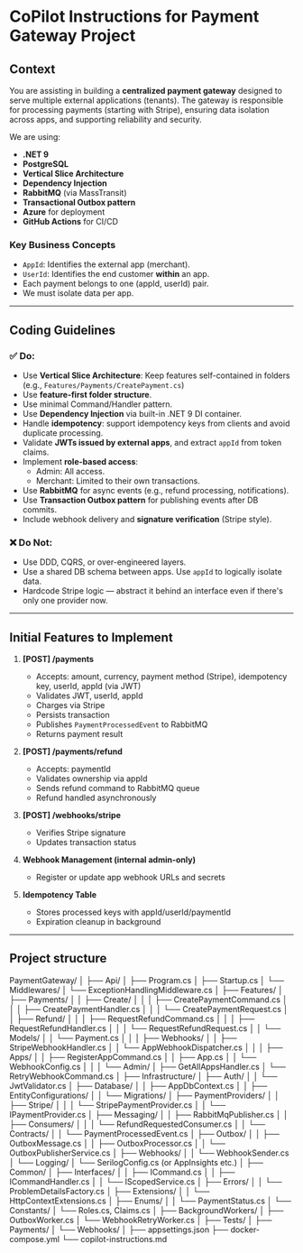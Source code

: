 # CoPilot Instructions for Payment Gateway Project

## Context
You are assisting in building a **centralized payment gateway** designed to serve multiple external applications (tenants). The gateway is responsible for processing payments (starting with Stripe), ensuring data isolation across apps, and supporting reliability and security.

We are using:
- **.NET 9**
- **PostgreSQL**
- **Vertical Slice Architecture**
- **Dependency Injection**
- **RabbitMQ** (via MassTransit)
- **Transactional Outbox pattern**
- **Azure** for deployment
- **GitHub Actions** for CI/CD

### Key Business Concepts

- `AppId`: Identifies the external app (merchant).
- `UserId`: Identifies the end customer **within** an app.
- Each payment belongs to one (appId, userId) pair.
- We must isolate data per app.

---

## Coding Guidelines

### ✅ Do:
- Use **Vertical Slice Architecture**: Keep features self-contained in folders (e.g., `Features/Payments/CreatePayment.cs`)
- Use **feature-first folder structure**.
- Use minimal Command/Handler pattern.
- Use **Dependency Injection** via built-in .NET 9 DI container.
- Handle **idempotency**: support idempotency keys from clients and avoid duplicate processing.
- Validate **JWTs issued by external apps**, and extract `appId` from token claims.
- Implement **role-based access**:
  - Admin: All access.
  - Merchant: Limited to their own transactions.
- Use **RabbitMQ** for async events (e.g., refund processing, notifications).
- Use **Transaction Outbox pattern** for publishing events after DB commits.
- Include webhook delivery and **signature verification** (Stripe style).

### ❌ Do Not:
- Use DDD, CQRS, or over-engineered layers.
- Use a shared DB schema between apps. Use `appId` to logically isolate data.
- Hardcode Stripe logic — abstract it behind an interface even if there's only one provider now.

---

## Initial Features to Implement

1. **[POST] /payments**
   - Accepts: amount, currency, payment method (Stripe), idempotency key, userId, appId (via JWT)
   - Validates JWT, userId, appId
   - Charges via Stripe
   - Persists transaction
   - Publishes `PaymentProcessedEvent` to RabbitMQ
   - Returns payment result

2. **[POST] /payments/refund**
   - Accepts: paymentId
   - Validates ownership via appId
   - Sends refund command to RabbitMQ queue
   - Refund handled asynchronously

3. **[POST] /webhooks/stripe**
   - Verifies Stripe signature
   - Updates transaction status

4. **Webhook Management (internal admin-only)**
   - Register or update app webhook URLs and secrets

5. **Idempotency Table**
   - Stores processed keys with appId/userId/paymentId
   - Expiration cleanup in background

---

## Project structure
PaymentGateway/
│
├── Api/
│   ├── Program.cs
│   ├── Startup.cs
│   └── Middlewares/
│       └── ExceptionHandlingMiddleware.cs
│
├── Features/
│   ├── Payments/
│   │   ├── Create/
│   │   │   ├── CreatePaymentCommand.cs
│   │   │   ├── CreatePaymentHandler.cs
│   │   │   └── CreatePaymentRequest.cs
│   │   ├── Refund/
│   │   │   ├── RequestRefundCommand.cs
│   │   │   ├── RequestRefundHandler.cs
│   │   │   └── RequestRefundRequest.cs
│   │   └── Models/
│   │       └── Payment.cs
│   │
│   ├── Webhooks/
│   │   ├── StripeWebhookHandler.cs
│   │   └── AppWebhookDispatcher.cs
│   │
│   ├── Apps/
│   │   ├── RegisterAppCommand.cs
│   │   ├── App.cs
│   │   └── WebhookConfig.cs
│   │
│   └── Admin/
│       ├── GetAllAppsHandler.cs
│       └── RetryWebhookCommand.cs
│
├── Infrastructure/
│   ├── Auth/
│   │   └── JwtValidator.cs
│   ├── Database/
│   │   ├── AppDbContext.cs
│   │   ├── EntityConfigurations/
│   │   └── Migrations/
│   ├── PaymentProviders/
│   │   ├── Stripe/
│   │   │   └── StripePaymentProvider.cs
│   │   └── IPaymentProvider.cs
│   ├── Messaging/
│   │   ├── RabbitMqPublisher.cs
│   │   ├── Consumers/
│   │   │   └── RefundRequestedConsumer.cs
│   │   └── Contracts/
│   │       └── PaymentProcessedEvent.cs
│   ├── Outbox/
│   │   ├── OutboxMessage.cs
│   │   ├── OutboxProcessor.cs
│   │   └── OutboxPublisherService.cs
│   ├── Webhooks/
│   │   └── WebhookSender.cs
│   └── Logging/
│       └── SerilogConfig.cs (or AppInsights etc.)
│
├── Common/
│   ├── Interfaces/
│   │   ├── ICommand.cs
│   │   ├── ICommandHandler.cs
│   │   └── IScopedService.cs
│   ├── Errors/
│   │   └── ProblemDetailsFactory.cs
│   ├── Extensions/
│   │   └── HttpContextExtensions.cs
│   ├── Enums/
│   │   └── PaymentStatus.cs
│   └── Constants/
│       └── Roles.cs, Claims.cs
│
├── BackgroundWorkers/
│   ├── OutboxWorker.cs
│   └── WebhookRetryWorker.cs
│
├── Tests/
│   ├── Payments/
│   └── Webhooks/
│
├── appsettings.json
├── docker-compose.yml
└── copilot-instructions.md
